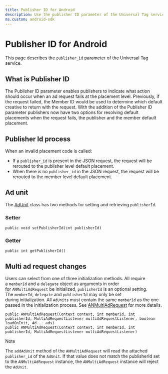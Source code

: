 ```yaml
---
title: Publisher ID for Android
description: Use the publisher ID parameter of the Universal Tag service to indicate what action should occur when an ad request fails at the placement level.
ms.custom: android-sdk
---
```


# Publisher ID for Android

This page describes the `publisher_id` parameter of the Universal Tag service.  

## What is Publisher ID

The Publisher ID parameter enables publishers to indicate what action should occur when an ad request fails at the placement level. Previously, if the request failed, the Member ID would be used to determine which default creative to return with the request. With the addition of the Publisher ID parameter publishers now have two options for resolving default placements when the request fails, the publisher and the member default placement.

## Publisher Id process

When an invalid placement code is called:

- If a `publisher_id` is present in the JSON request, the request will be rerouted to the publisher level default  placement.
- When there is no `publisher_id` in the JSON request, the request will be rerouted to the member level default placement.

## Ad unit

The [AdUnit](./android-sdk-ad-units.md) class has two methods for setting and retrieving `publisherId`.

### Setter

```
public void setPublisherId(int publisherId)
```

### Getter

```
public int getPublisherId() 
```

## Multi ad request changes

Users can select from one of three initialization methods. All require a `memberId` and a `delegate` object as arguments in order for `ANMultiAdRequest` be initialized, `publisherId` is an optional setting. The `memberId`, `delegate` and `publisherId` may only be set during initialization. All `AdUnits` must contain the same `memberId` as the one passed in the initialization process. See [ANMultiAdRequest](./multi-ad-request-for-android.md) for more details.

```
public ANMultiAdRequest(Context context, int memberId, int publisherId, MultiAdRequestListener multiAdRequestListener, boolean loadOnInit, Ad... ads)
public ANMultiAdRequest(Context context, int memberId, int publisherId, MultiAdRequestListener multiAdRequestListener)
```

> [!NOTE]
> The `addAdUnit` method of the `ANMultiAdRequest` will read the attached `publisher_id` of the `AdUnit`. If that value does not match the publisherId set to the `ANMultiAdRequest` instance, the `ANMultiAdRequest` instance will reject the `AdUnit`.
